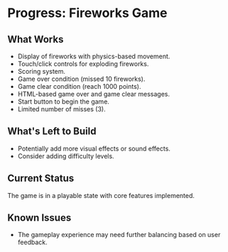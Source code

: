# Progress: Fireworks Game

## What Works
-   Display of fireworks with physics-based movement.
-   Touch/click controls for exploding fireworks.
-   Scoring system.
-   Game over condition (missed 10 fireworks).
-   Game clear condition (reach 1000 points).
-   HTML-based game over and game clear messages.
-   Start button to begin the game.
-   Limited number of misses (3).

## What's Left to Build
-   Potentially add more visual effects or sound effects.
-   Consider adding difficulty levels.

## Current Status
The game is in a playable state with core features implemented.

## Known Issues
-   The gameplay experience may need further balancing based on user feedback.
